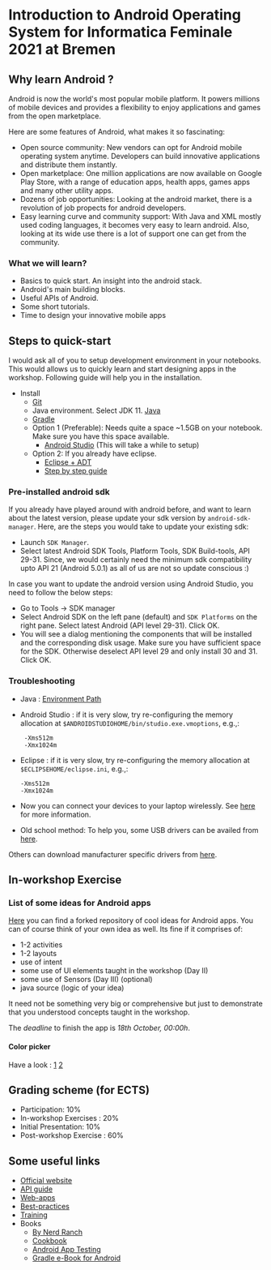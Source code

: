 # Introduction to Android Operating System for Informatica Feminale 2021 at Bremen

## Why learn Android ?

Android is now the world's most popular mobile platform. It powers millions of mobile devices and provides a flexibility to enjoy applications and games from the open marketplace.

Here are some features of Android, what makes it so fascinating:
* Open source community:
New vendors can opt for Android mobile operating system anytime. Developers can build innovative applications and distribute them instantly.
* Open marketplace:
One million applications are now available on Google Play Store, with a range of education apps, health apps, games apps and many other utility apps.
* Dozens of job opportunities:
Looking at the android market, there is a revolution of job propects for android developers.
* Easy learning curve and community support:
With Java and XML mostly used coding languages, it becomes very easy to learn android. Also, looking at its wide use there is a lot of support one can get from the community.

### What we will learn?
* Basics to quick start. An insight into the android stack.
* Android's main building blocks.
* Useful APIs of Android.
* Some short tutorials.
* Time to design your innovative mobile apps

## Steps to quick-start
I would ask all of you to setup development environment in your notebooks. This would allows us to quickly learn and start designing apps in the workshop. Following guide will help you in the installation.

* Install 
  * [Git](https://git-scm.com/downloads)
  * Java environment. Select JDK 11. [Java](http://www.oracle.com/technetwork/java/javase/downloads/jdk8-downloads-2133151.html)
  * [Gradle](https://gradle.org/install/) 
  * Option 1 (Preferable): Needs quite a space ~1.5GB on your notebook. Make sure you have this space available.
    * [Android Studio](https://developer.android.com/studio/index.html)
    (This will take a while to setup)
  * Option 2: If you already have eclipse.
    * [Eclipse + ADT](https://developer.android.com/studio/tools/sdk/eclipse-adt.html)
    * [Step by step guide](http://stackoverflow.com/questions/27418096/where-can-i-download-eclipse-android-bundle)

### Pre-installed android sdk
If you already have played around with android before, and want to learn about the latest version, please update your sdk version by `android-sdk-manager`. Here, are the steps you would take to update your existing sdk:
  * Launch `SDK Manager`.
  * Select latest Android SDK Tools, Platform Tools, SDK Build-tools, API 29-31. Since, we would certainly need the minimum sdk compatibility upto API 21 (Android 5.0.1) as all of us are not so update conscious :) 
 
In case you want to update the android version using Android Studio, you need to follow the below steps:
  * Go to Tools -> SDK manager 
  * Select Android SDK on the left pane (default) and `SDK Platforms` on the right pane. Select latest Android (API level 29-31). Click OK.
  * You will see a dialog mentioning the components that will be installed and the corresponding disk usage. Make sure you have sufficient space for the SDK. Otherwise deselect API level 29 and only install 30 and 31. Click OK. 

### Troubleshooting
  * Java : 
    [Environment Path](https://docs.oracle.com/javase/tutorial/essential/environment/paths.html)
  * Android Studio : 
    if it is very slow, try re-configuring the memory allocation at ` $ANDROIDSTUDIOHOME/bin/studio.exe.vmoptions `, e.g.,:

     ```
      -Xms512m
      -Xmx1024m
      ```
  * Eclipse : 
    if it is very slow, try re-configuring the memory allocation at `$ECLIPSEHOME/eclipse.ini`, e.g.,:

      ```
      -Xms512m
      -Xmx1024m
      ```
  * Now you can connect your devices to your laptop wirelessly. See [here](https://developer.android.com/studio/run/device) for more information.
 
  * Old school method: To help you, some USB drivers can be availed from [here](https://github.com/manishaluthra/Intro_Android_Workshop_IF16/tree/master/USB_Drivers).
  
  Others can download manufacturer specific drivers from [here](https://developer.android.com/studio/run/oem-usb.html#Drivers).

## In-workshop Exercise

### List of some ideas for Android apps
[Here](https://github.com/manishaluthra/awesome-app-ideas) you can find a forked repository of cool ideas for Android apps. You can of course think of your own idea as well. Its fine if it comprises of:

* 1-2 activities
* 1-2 layouts
* use of intent
* some use of UI elements taught in the workshop (Day II)
* some use of Sensors (Day III) (optional)
* java source (logic of your idea)

It need not be something very big or comprehensive but just to demonstrate that you understood concepts taught in the workshop.

The *deadline* to finish the app is *18th October, 00:00h*. 

#### Color picker
Have a look :
[1](https://github.com/QuadFlask/colorpicker)
[2](https://github.com/danielnilsson9/color-picker-view)

## Grading scheme (for ECTS)

* Participation: 10% 
* In-workshop Exercises : 20% 
* Initial Presentation: 10% 
* Post-workshop Exercise : 60% 

## Some useful links
* [Official website](https://developer.android.com/index.html)
* [API guide](https://developer.android.com/guide/index.html)
* [Web-apps](https://developer.android.com/guide/webapps/index.html)
* [Best-practices](https://developer.android.com/guide/practices/index.html)
* [Training](https://developer.android.com/training/index.html)
* Books
  * [By Nerd Ranch](https://www.amazon.de/dp/0134706056?tag=hackr03c-21&geniuslink=true)
  * [Cookbook](https://www.amazon.de/Android-Application-Development-Cookbook-Second/dp/1785886193/ref=sr_1_1?ie=UTF8&qid=1469994286&sr=8-1&keywords=Android+Application+Development)
  * [Android App Testing](https://www.amazon.de/Learning-Android-Application-Testing-Blundell/dp/1784395331/ref=sr_1_13?ie=UTF8&qid=1469994286&sr=8-13&keywords=Android+Application+Development)
  * [Gradle e-Book for Android ](https://github.com/manishaluthra/Intro_Android_Workshop_IF16/tree/master/Gradle-eBook4Android)

